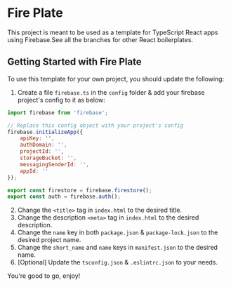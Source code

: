 # Fire Plate

This project is meant to be used as a template for TypeScript React apps using Firebase.See all the branches for other React boilerplates.

## Getting Started with Fire Plate

To use this template for your own project, you should update the following:

1. Create a file `firebase.ts` in the `config` folder & add your firebase project's config to it as below:

```javascript
import firebase from 'firebase';

// Replace this config object with your project's config
firebase.initializeApp({
	apiKey: '',
	authDomain: '',
	projectId: '',
	storageBucket: '',
	messagingSenderId: '',
	appId: ''
});

export const firestore = firebase.firestore();
export const auth = firebase.auth();
```

2. Change the `<title>` tag in `index.html` to the desired title.
2. Change the description `<meta>` tag in `index.html` to the desired description.
3. Change the `name` key in both `package.json` & `package-lock.json` to the desired project name.
4. Change the `short_name` and `name` keys in `manifest.json` to the desired name.
5. [Optional] Update the `tsconfig.json` & `.eslintrc.json` to your needs.

You're good to go, enjoy!
